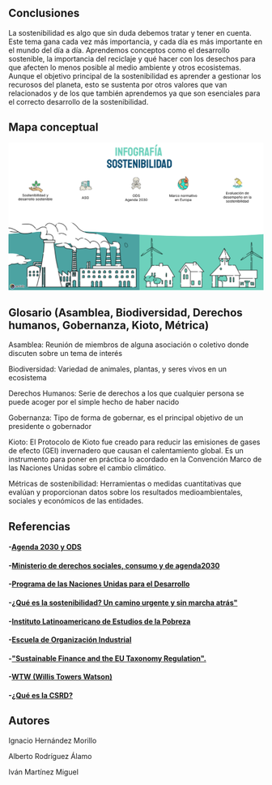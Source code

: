## Conclusiones

La sostenibilidad es algo que sin duda debemos tratar y tener en cuenta. Este tema gana cada vez más importancia, y cada día es más importante en el mundo del día a día.
Aprendemos conceptos como el desarrollo sostenible, la importancia del reciclaje y qué hacer con los desechos para que afecten lo menos posible al medio ambiente y otros ecosistemas.
Aunque el objetivo principal de la sostenibilidad es aprender a gestionar los recurosos del planeta, esto se sustenta por otros valores que van relacionados y de los que también aprendemos ya que son esenciales para el correcto desarrollo de la sostenibilidad. 



## Mapa conceptual

![Genially](https://github.com/Alberto-Rodriguez999/SostenibilidadDesarrolloSostenible/blob/main/Genially.png)


## Glosario (Asamblea, Biodiversidad, Derechos humanos, Gobernanza, Kioto, Métrica)


Asamblea: Reunión de miembros de alguna asociación o coletivo donde discuten sobre un tema de interés

Biodiversidad: Variedad de animales, plantas, y seres vivos en un ecosistema

Derechos Humanos: Serie de derechos a los que cualquier persona se puede acoger por el simple hecho de haber nacido

Gobernanza: Tipo de forma de gobernar, es el principal objetivo de un presidente o gobernador

Kioto: El Protocolo de Kioto fue creado para reducir las emisiones de gases de efecto (GEI) invernadero que causan el calentamiento global. Es un instrumento para poner en práctica lo acordado en la Convención Marco de las Naciones Unidas sobre el cambio climático.

Métricas de sostenibilidad: Herramientas o medidas cuantitativas que evalúan y proporcionan datos sobre los resultados medioambientales, sociales y económicos de las entidades.


## Referencias


#### -[Agenda 2030 y ODS](https://www.iberdrola.com/sostenibilidad/comprometidos-objetivos-desarrollo-sostenible/que-es-agenda-2030#:~:text=Qu%C3%A9%20es%20la%20Agenda%202030%20y%20c%C3%B3mo%20surge&text=Dicha%20Agenda%20est%C3%A1%20compuesta%20por,no%20dejar%20a%20nadie%20atr%C3%A1s)
#### -[Ministerio de derechos sociales, consumo y de agenda2030](https://www.mdsocialesa2030.gob.es/agenda2030/conoce_la_agenda.htm)
#### -[Programa de las Naciones Unidas para el Desarrollo](https://www.un.org/sustainabledevelopment/es/objetivos-de-desarrollo-sostenible/)
#### -[¿Qué es la sostenibilidad? Un camino urgente y sin marcha atrás"](https://www.bbva.com/es/sostenibilidad/que-es-la-sostenibilidad-un-camino-urgente-y-sin-marcha-atras/)
#### -[Instituto Latinoamericano de Estudios de la Pobreza](https://www.ilep.mx/post/tipos-de-sostenibilidad)
#### -[Escuela de Organización Industrial](https://www.eoi.es/blogs/mtelcon/2013/04/16/%C2%BFque-es-el-desarrollo-sostenible/)
#### -["Sustainable Finance and the EU Taxonomy Regulation".](https://www.spainsif.es/wp-content/uploads/2021/09/Paper-EU-sustainable-regulation-ES.pdf)
#### -[WTW (Willis Towers Watson)](https://www.wtwco.com/es-es/insights/2024/03/que-es-la-csrd-cuatro-siglas-que-cambiaran-la-cultura-de-la-sostenibilidad-en-las-empresas-europeas)
#### -[¿Qué es la CSRD?](https://www.wtwco.com/es-es/insights/2024/03/que-es-la-csrd-cuatro-siglas-que-cambiaran-la-cultura-de-la-sostenibilidad-en-las-empresas-europeas)


## Autores
Ignacio Hernández Morillo

Alberto Rodríguez Álamo

Iván Martínez Miguel



